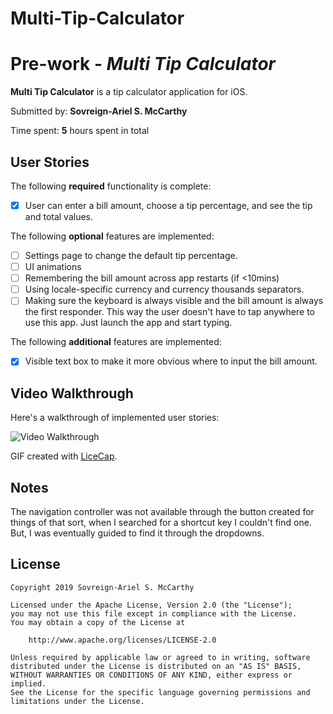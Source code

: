 # Multi-Tip-Calculator

# Pre-work - *Multi Tip Calculator*

**Multi Tip Calculator** is a tip calculator application for iOS.

Submitted by: **Sovreign-Ariel S. McCarthy**

Time spent: **5** hours spent in total

## User Stories

The following **required** functionality is complete:

* [X] User can enter a bill amount, choose a tip percentage, and see the tip and total values.

The following **optional** features are implemented:
* [ ] Settings page to change the default tip percentage.
* [ ] UI animations
* [ ] Remembering the bill amount across app restarts (if <10mins)
* [ ] Using locale-specific currency and currency thousands separators.
* [ ] Making sure the keyboard is always visible and the bill amount is always the first responder. This way the user doesn't have to tap anywhere to use this app. Just launch the app and start typing.

The following **additional** features are implemented:

- [X] Visible text box to make it more obvious where to input the bill amount.

## Video Walkthrough 

Here's a walkthrough of implemented user stories:

<img src='http://i.imgur.com/link/to/your/gif/file.gif' title='http://g.recordit.co/JztNod8yiC.gif' width='' alt='Video Walkthrough' />

GIF created with [LiceCap](http://www.cockos.com/licecap/).

## Notes

The navigation controller was not available through the button created for things of that sort, when I searched for a shortcut key I couldn't find one. But, I was eventually guided to find it through the dropdowns.


## License

    Copyright 2019 Sovreign-Ariel S. McCarthy

    Licensed under the Apache License, Version 2.0 (the "License");
    you may not use this file except in compliance with the License.
    You may obtain a copy of the License at

        http://www.apache.org/licenses/LICENSE-2.0

    Unless required by applicable law or agreed to in writing, software
    distributed under the License is distributed on an "AS IS" BASIS,
    WITHOUT WARRANTIES OR CONDITIONS OF ANY KIND, either express or implied.
    See the License for the specific language governing permissions and
    limitations under the License.
